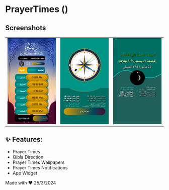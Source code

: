 # PrayerTimes ()
## Screenshots

<table style="width:100%">
  <tr>
    <td><img src="PrayerTimes/preview/screenshotsmain.png"/></th>
    <td><img src="PrayerTimes/preview/screenshotsmain1.png"/></th>
    <td><img src="PrayerTimes/preview/screenshotsmain2.png"/></th>
  </tr>
</table>
 

## :sparkles: Features:

- Prayer Times
- Qibla Direction
- Prayer Times Wallpapers
- Prayer Times Notifications
- App Widget


 

Made with :heart: 25/3/2024
